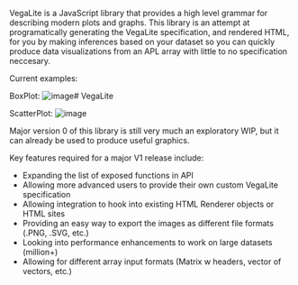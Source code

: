 
VegaLite is a JavaScript library that provides a high level grammar for describing modern plots and graphs. 
This library is an attempt at programatically generating the VegaLite specification, and rendered HTML, for you by making inferences based on your dataset so you can quickly produce data visualizations from an APL array with little to no specification neccesary.

Current examples:

BoxPlot:
![image](https://github.com/JoshDavid/VegaLite/assets/31487826/1a6ec55c-1b42-46e2-a979-f17f1856780e)# VegaLite

ScatterPlot:
![image](https://github.com/JoshDavid/VegaLite/assets/31487826/6eed15fa-818c-49fa-88b7-23a6b6bfcae7)



Major version 0 of this library is still very much an exploratory WIP, but it can already be used to produce useful graphics. 

Key features required for a major V1 release include:
  - Expanding the list of exposed functions in API
  - Allowing more advanced users to provide their own custom VegaLite specification
  - Allowing integration to hook into existing HTML Renderer objects or HTML sites
  - Providing an easy way to export the images as different file formats (.PNG, .SVG, etc.)
  - Looking into performance enhancements to work on large datasets (million+)
  - Allowing for different array input formats (Matrix w headers, vector of vectors, etc.)

